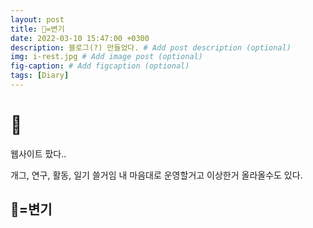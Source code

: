 ```yaml
---
layout: post
title: 🚽=변기
date: 2022-03-10 15:47:00 +0300
description: 블로그(?) 만들었다. # Add post description (optional)
img: i-rest.jpg # Add image post (optional)
fig-caption: # Add figcaption (optional)
tags: [Diary]
---
```

# 🚽

웹사이트 팠다..

개그, 연구, 활동, 일기 쓸거임
내 마음대로 운영할거고 이상한거 올라올수도 있다.

## 🚽=변기